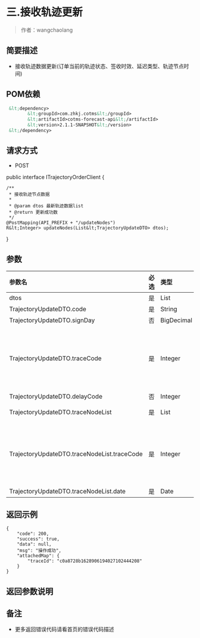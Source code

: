 # 三.接收轨迹更新

> 作者：wangchaolang

## 简要描述

- 接收轨迹数据更新(订单当前的轨迹状态、签收时效、延迟类型、轨迹节点时间)

## POM依赖

```xml
 &lt;dependency>
		&lt;groupId>com.zhkj.cotms&lt;/groupId>
		&lt;artifactId>cotms-forecast-api&lt;/artifactId>
		&lt;version>2.1.1-SNAPSHOT&lt;/version>
 &lt;/dependency>
```

## 请求方式
- POST 

public interface ITrajectoryOrderClient {

	/**
	 * 接收轨迹节点数据
	 *
	 * @param dtos 最新轨迹数据list
	 * @return 更新成功数
	 */
	@PostMapping(API_PREFIX + "/updateNodes")
	R&lt;Integer> updateNodes(List&lt;TrajectoryUpdateDTO> dtos);
}

## 参数

|参数名|必选|类型|说明|
|:----    |:---|:----- |-----   |
|dtos |是  |List | 多个订单参数 |
|TrajectoryUpdateDTO.code |是  |String | 订单code |
|TrajectoryUpdateDTO.signDay |否  |BigDecimal | 订单签收时效 |
|TrajectoryUpdateDTO.traceCode |是  |Integer | 订单最新节点状态&lt;br/>101:出库&lt;br/>102:接收&lt;br/>103:转运&lt;br/>104:落地&lt;br/>105:签收 |
|TrajectoryUpdateDTO.delayCode |否  |Integer | 订单延迟状态 |
|TrajectoryUpdateDTO.traceNodeList |是 |List | 订单轨迹节点，至少有一个 |
|TrajectoryUpdateDTO.traceNodeList.traceCode |是 |Integer | 节点code&lt;br/>101:出库&lt;br/>102:接收&lt;br/>103:转运&lt;br/>104:落地&lt;br/>105:签收 |
|TrajectoryUpdateDTO.traceNodeList.date |是 |Date | 节点产生时间 |



## 返回示例 

``` 
{
    "code": 200,
    "success": true,
    "data": null,
    "msg": "操作成功",
    "attachedMap": {
        "traceId": "c0a8728b1628906194027102444208"
    }
}
```

## 返回参数说明 


## 备注 

- 更多返回错误代码请看首页的错误代码描述